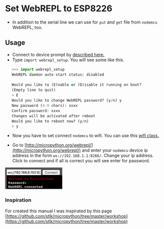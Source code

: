 
 # Set WebREPL to ESP8226
 - In addition to the serial line we can use for `put` and `get` file from `nodemcu` WebREPL, too.
 
 ## Usage
 
 - Connect to device prompt by [described here.](https://github.com/vichi99/ESP8266/blob/master/Deploy_MicroPython_scripts_ESP8266.md)
 - Type `import webrepl_setup`.
 You will see some like this.
 ```python
    >>> import webrepl_setup
    WebREPL daemon auto-start status: disabled

    Would you like to (E)nable or (D)isable it running on boot?
    (Empty line to quit)
    > E
    Would you like to change WebREPL password? (y/n) y
    New password (4-9 chars): xxxx
    Confirm password: xxxx
    Changes will be activated after reboot
    Would you like to reboot now? (y/n)
    > y

 ```
 
 - Now you have to set connect `nodemcu` to wifi. You can use this [wifi class.](https://github.com/vichi99/ESP8266/blob/master/utils/wifi.py)

 - Go to [http://micropython.org/webrepl/](http://micropython.org/webrepl/) and enter your `nodemcu` device ip address in the form `ws://192.168.1.1:8266/`. Change your ip address. Click to connect and if all is correct you will see enter for password.

 ![WebREPL](images/WebREPL.png)

 
 ### Inspiration
 For created this manual I was inspirated by this page [https://github.com/stlk/micropython/tree/master/workshop](https://github.com/stlk/micropython/tree/master/workshop)
 
 
